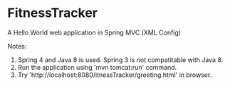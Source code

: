 # FitnessTracker

A Hello World web application in Spring MVC (XML Config)

Notes:

1. Spring 4 and Java 8 is used. Spring 3 is not compatitable with Java 8.
2. Run the application using 'mvn tomcat:run' command.
3. Try 'http://localhost:8080/itnessTracker/greeting.html' in browser.
